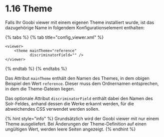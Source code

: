# 1.16 Theme

Falls Ihr Goobi viewer mit einem eigenen Theme installiert wurde, ist das dazugehörige Name in folgendem Konfigurationselement enthalten:

{% tabs %}
{% tab title="config\_viewer.xml" %}
```markup
<viewer>
    <theme mainTheme="reference"
           discriminatorField="" />
</viewer>
```
{% endtab %}
{% endtabs %}

Das Attribut `mainTheme` enthält den Namen des Themes, in dem obigen Beispiel den Wert `reference`. Dieser muss dem Ordnernamen entsprechen, in dem die Theme-Dateien liegen.

Das optionale Attribut `discriminatorField` enthält dabei den Namen des Solr-Feldes, anhand dessen die Werke erkannt werden, für die abweichendes CSS verwendet werden sollen.

{% hint style="info" %}
Grundsätzlich wird der Goobi viewer mit nur einem Theme ausgeliefert. Bei Änderungen der Theme-Definition auf einen ungültigen Wert, werden leere Seiten angezeigt.
{% endhint %}

